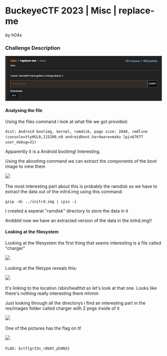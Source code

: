 # BuckeyeCTF 2023 | Misc | replace-me

by h04x

### Challenge Description 

![](./description.png)

#### Analysing the file

Using the files command i look at what file we got provided:

```dist: Android bootimg, kernel, ramdisk, page size: 2048, cmdline (console=ttyHSL0,115200,n8 androidboot.hardware=mako lpj=67677 user_debug=31)```

Apparently it is a Android bootimg! 
Interesting. 

Using the abootimg command we can extract the components of the boot image to view them

![](./abootimg.png)

The most interesting part about this is probably the ramdisk so we have to extract the data out of the initrd.img using this command:

```gzip -dc ../initrd.img | cpio -i```

I created a seperat "ramdisk" directory to store the data in it

Andddd now we have an extracted version of the data in the initrd.img!!

#### Looking at the filesystem

Looking at the filesystem the first thing that seems interesting is a file called "charger"

![](./charger.png)

Looking at the filetype reveals this:

![](./filetype.png)

It's linking to the location /sbin/healthd so let's look at that one.
Looks like there's nothing really interesting there mhmm

Just looking through all the directorys i find an interesting part in the res/images folder called charger with 2 pngs inside of it

![](./charger-pictures.png)

One of the pictures has the flag on it!

![](./flag.png)

`FLAG: bctf{gr33n_r0b0t_ph0N3}`
